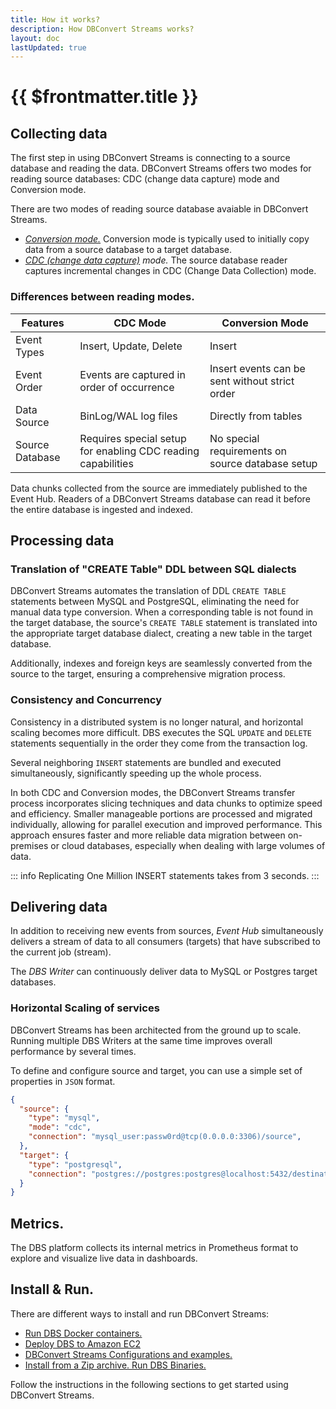 ```yaml
---
title: How it works?
description: How DBConvert Streams works?
layout: doc
lastUpdated: true
---
```


# {{ $frontmatter.title }}

## Collecting data

The first step in using DBConvert Streams is connecting to a source database and reading the data. DBConvert Streams offers two modes for reading source databases: CDC (change data capture) mode and Conversion mode.

There are two modes of reading source database avaiable in DBConvert Streams.

- _[Conversion mode.](/sources/conversion-mode)_ Conversion mode is typically used to initially copy data from a source database to a target database.
- _[CDC (change data capture)](/sources/what-is-cdc) mode._ The source database reader captures incremental changes in CDC (Change Data Collection) mode.

### Differences between reading modes.

| Features        | CDC Mode                                                     | Conversion Mode                                  |
| --------------- | ------------------------------------------------------------ | ------------------------------------------------ |
| Event Types     | Insert, Update, Delete                                       | Insert                                           |
| Event Order     | Events are captured in order of occurrence                   | Insert events can be sent without strict order   |
| Data Source     | BinLog/WAL log files                                         | Directly from tables                             |
| Source Database | Requires special setup for enabling CDC reading capabilities | No special requirements on source database setup |


Data chunks collected from the source are immediately published to the Event Hub. Readers of a DBConvert Streams database can read it before the entire database is ingested and indexed.



## Processing data

### Translation of "CREATE Table" DDL between SQL dialects

DBConvert Streams automates the translation of DDL `CREATE TABLE` statements between MySQL and PostgreSQL, eliminating the need for manual data type conversion. When a corresponding table is not found in the target database, the source's `CREATE TABLE` statement is translated into the appropriate target database dialect, creating a new table in the target database.

Additionally, indexes and foreign keys are seamlessly converted from the source to the target, ensuring a comprehensive migration process.

### Consistency and Concurrency

Consistency in a distributed system is no longer natural, and horizontal scaling becomes more difficult.
DBS executes the SQL `UPDATE` and `DELETE` statements sequentially in the order they come from the transaction log.

Several neighboring `INSERT` statements are bundled and executed simultaneously, significantly speeding up the whole process.

In both CDC and Conversion modes, the DBConvert Streams transfer process incorporates slicing techniques and data chunks to optimize speed and efficiency. Smaller manageable portions are processed and migrated individually, allowing for parallel execution and improved performance. This approach ensures faster and more reliable data migration between on-premises or cloud databases, especially when dealing with large volumes of data.


::: info
Replicating One Million INSERT statements takes from 3 seconds.
:::

## Delivering data

In addition to receiving new events from sources, _Event Hub_ simultaneously delivers a stream of data to all consumers (targets) that have subscribed to the current job (stream).

The _DBS Writer_ can continuously deliver data to MySQL or Postgres target databases.

### Horizontal Scaling of services

DBConvert Streams has been architected from the ground up to scale.
Running multiple DBS Writers at the same time improves overall performance by several times.

To define and configure source and target, you can use a simple set of properties in `JSON` format.

```JSON
{
  "source": {
    "type": "mysql",
    "mode": "cdc",
    "connection": "mysql_user:passw0rd@tcp(0.0.0.0:3306)/source",
  },
  "target": {
    "type": "postgresql",
    "connection": "postgres://postgres:postgres@localhost:5432/destination"
  }
}
```

## Metrics.

The DBS platform collects its internal metrics in Prometheus format to explore and visualize live data in dashboards.

## Install & Run.

There are different ways to install and run DBConvert Streams:

- [Run DBS Docker containers.](/guide/dbs-docker)
- [Deploy DBS to Amazon EC2](/guide/deploy-ec2)
- [DBConvert Streams Configurations and examples.](https://github.com/slotix/dbconvert-streams-public)
- [Install from a Zip archive. Run DBS Binaries.](/guide/install)

Follow the instructions in the following sections to get started using DBConvert Streams.
